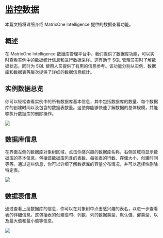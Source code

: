 # 监控数据

本篇文档将详细介绍 MatrixOne Intelligence 提供的数据查看功能。

## 概述

在 MatrixOne Intelligence 数据库管理平台中，我们提供了数据库功能，可以实时查看实例中的数据统计信息和进行数据采样。这有助于 SQL 管理员实时了解数据状态，同时为 SQL 使用人员提供了有用的信息参考。该功能分别从实例、数据库和数据表等层次提供了详细的数据信息统计。

## 实例数据总览

你可以轻松查看实例中的所有数据库基本信息，其中包括数据库的数量、每个数据库的创建时间以及包含的数据表数量。这使你能够快速了解数据的总体规模，并能够执行数据库的删除操作。

![](https://community-shared-data-1308875761.cos.ap-beijing.myqcloud.com/artwork/mocdocs/monitor/monitor-3.png)

## 数据库信息

在界面左侧的数据库对象树区域，点击你感兴趣的数据库名称，右侧区域将显示数据库的基本信息，包括该数据库包含的表数、每张表的行数、存储大小、创建时间等等。通过这些信息，你可以详细了解数据库的容量分布情况，并可以选择性删除特定表。

![](https://community-shared-data-1308875761.cos.ap-beijing.myqcloud.com/artwork/mocdocs/monitor/monitor-4.png)

## 数据表信息

通过查看上层数据库的信息，你可以在对象树中点击感兴趣的表名，以进一步查看表的详细信息。这包括表的创建语句、列数、列的数据类型、默认值、键类型、以及最大值和最小值等信息。

![](https://community-shared-data-1308875761.cos.ap-beijing.myqcloud.com/artwork/mocdocs/monitor/monitor-5.png)
